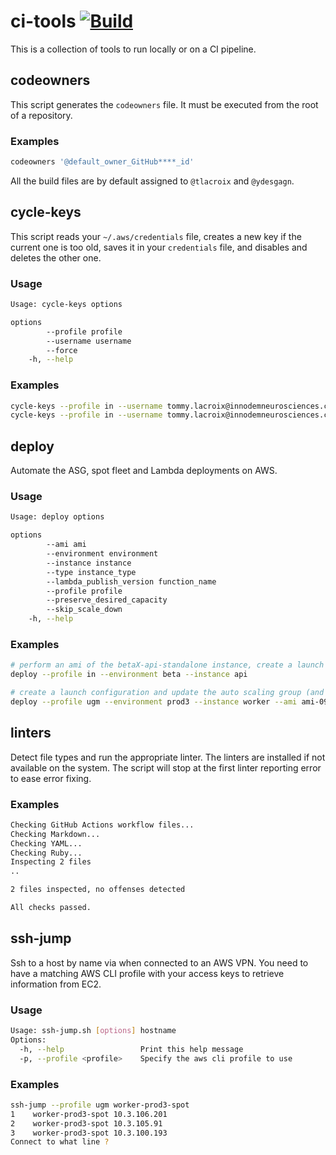 # ci-tools [![Build](https://github.com/Cloud-Officer/ci-tools/actions/workflows/build.yml/badge.svg)](https://github.com/Cloud-Officer/ci-tools/actions/workflows/build.yml)

This is a collection of tools to run locally or on a CI pipeline.

## codeowners

This script generates the `codeowners` file. It must be executed from the root of a repository.

### Examples

```bash
codeowners '@default_owner_GitHub****_id'
```

All the build files are by default assigned to `@tlacroix` and `@ydesgagn`.

## cycle-keys

This script reads your `~/.aws/credentials` file, creates a new key if the current one is too old, saves it in
your `credentials` file, and disables and deletes the other one.

### Usage

```bash
Usage: cycle-keys options

options
        --profile profile
        --username username
        --force
    -h, --help
```

### Examples

```bash
cycle-keys --profile in --username tommy.lacroix@innodemneurosciences.com
cycle-keys --profile in --username tommy.lacroix@innodemneurosciences.com --force
```

## deploy

Automate the ASG, spot fleet and Lambda deployments on AWS.

### Usage

```bash
Usage: deploy options

options
        --ami ami
        --environment environment
        --instance instance
        --type instance_type
        --lambda_publish_version function_name
        --profile profile
        --preserve_desired_capacity
        --skip_scale_down
    -h, --help
```

### Examples

```bash
# perform an ami of the betaX-api-standalone instance, create a launch config and update the auto scaling group
deploy --profile in --environment beta --instance api

# create a launch configuration and update the auto scaling group (and spot fleet if existing) from the provided AMI id
deploy --profile ugm --environment prod3 --instance worker --ami ami-09d6e0e85d7fba11d
```

## linters

Detect file types and run the appropriate linter. The linters are installed if not available on the system. The script will stop at the first linter reporting error to ease error fixing.

### Examples

```bash
Checking GitHub Actions workflow files...
Checking Markdown...
Checking YAML...
Checking Ruby...
Inspecting 2 files
..

2 files inspected, no offenses detected

All checks passed.
```

## ssh-jump

Ssh to a host by name via when connected to an AWS VPN. You need to have a matching AWS CLI profile with your access keys to retrieve information from EC2.

### Usage

```bash
Usage: ssh-jump.sh [options] hostname
Options:
  -h, --help                 Print this help message
  -p, --profile <profile>    Specify the aws cli profile to use
```

### Examples

```bash
ssh-jump --profile ugm worker-prod3-spot                                              ✔  10:28:30  
1    worker-prod3-spot 10.3.106.201
2    worker-prod3-spot 10.3.105.91
3    worker-prod3-spot 10.3.100.193
Connect to what line ? 
```
